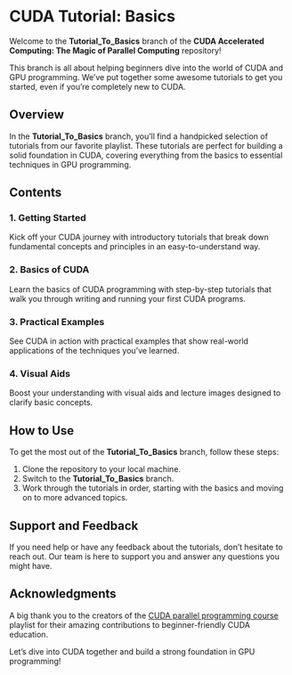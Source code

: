 # CUDA Tutorial: Basics

Welcome to the **Tutorial_To_Basics** branch of the **CUDA Accelerated Computing: The Magic of Parallel Computing** repository!

This branch is all about helping beginners dive into the world of CUDA and GPU programming. We’ve put together some awesome tutorials to get you started, even if you’re completely new to CUDA.

## Overview

In the **Tutorial_To_Basics** branch, you’ll find a handpicked selection of tutorials from our favorite playlist. These tutorials are perfect for building a solid foundation in CUDA, covering everything from the basics to essential techniques in GPU programming.

## Contents

### 1. Getting Started
Kick off your CUDA journey with introductory tutorials that break down fundamental concepts and principles in an easy-to-understand way.

### 2. Basics of CUDA
Learn the basics of CUDA programming with step-by-step tutorials that walk you through writing and running your first CUDA programs.

### 3. Practical Examples
See CUDA in action with practical examples that show real-world applications of the techniques you’ve learned.

### 4. Visual Aids
Boost your understanding with visual aids and lecture images designed to clarify basic concepts.

## How to Use

To get the most out of the **Tutorial_To_Basics** branch, follow these steps:

1. Clone the repository to your local machine.
2. Switch to the **Tutorial_To_Basics** branch.
3. Work through the tutorials in order, starting with the basics and moving on to more advanced topics.

## Support and Feedback

If you need help or have any feedback about the tutorials, don’t hesitate to reach out. Our team is here to support you and answer any questions you might have.

## Acknowledgments

A big thank you to the creators of the [CUDA parallel programming course](https://www.youtube.com/playlist?list=PLBQlPZZ80yqRVrt99CsmYY77MLaenKVa8) playlist for their amazing contributions to beginner-friendly CUDA education.

Let’s dive into CUDA together and build a strong foundation in GPU programming!
